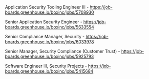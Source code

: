 Application Security Tooling Engineer III - https://job-boards.greenhouse.io/boxinc/jobs/5708930

Senior Application Security Engineer - https://job-boards.greenhouse.io/boxinc/jobs/5633554

Senior Compliance Manager, Security - https://job-boards.greenhouse.io/boxinc/jobs/6033978

Senior Manager, Security Compliance (Customer Trust) - https://job-boards.greenhouse.io/boxinc/jobs/5925793

Software Engineer III, Security Projects - https://job-boards.greenhouse.io/boxinc/jobs/5415684


